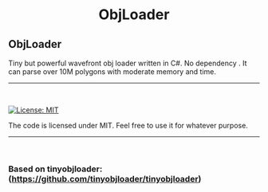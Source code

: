 
<h1 align="center">
   ObjLoader
  <br>
  
  ##               ObjLoader
  Tiny but powerful wavefront obj loader written in C#. No dependency . It can parse over 10M polygons with moderate memory and time.
  
</h1>

<hr>


<br>

[![License: MIT](https://img.shields.io/badge/License-MIT-yellow.svg)](https://github.com/Zeckoxe/ObjLoader/blob/master/LICENSE)

The code is licensed under MIT. Feel free to use it for whatever purpose.

<hr>
<br>



### Based on tinyobjloader: (<https://github.com/tinyobjloader/tinyobjloader>)



<br>

